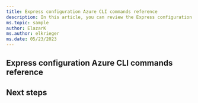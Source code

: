 ```yaml
---
title: Express configuration Azure CLI commands reference
description: In this article, you can review the Express configuration Azure CLI commands reference and copy example scripts to use in your environments.
ms.topic: sample
author: ElazarK
ms.author: elkrieger
ms.date: 05/23/2023
---
```


## Express configuration Azure CLI commands reference

## Next steps

